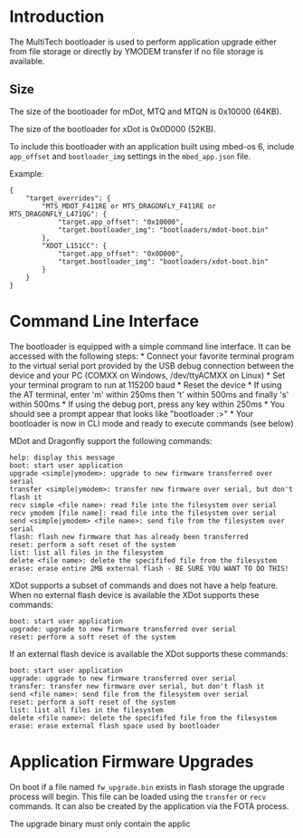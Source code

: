 # Introduction

The MultiTech bootloader is used to perform application upgrade either from 
file storage or directly by YMODEM transfer if no file storage is available.

## Size

The size of the bootloader for mDot, MTQ and MTQN is 0x10000 (64KB).

The size of the bootloader for xDot is 0x0D000 (52KB).

To include this bootloader with an application built using mbed-os 6, include
`app_offset` and `bootloader_img` settings in the `mbed_app.json` file.

Example:
```
{
    "target_overrides": {
        "MTS_MDOT_F411RE or MTS_DRAGONFLY_F411RE or MTS_DRAGONFLY_L471QG": {
            "target.app_offset": "0x10000",
            "target.bootloader_img": "bootloaders/mdot-boot.bin"
        },
        "XDOT_L151CC": {
            "target.app_offset": "0x0D000",
            "target.bootloader_img": "bootloaders/xdot-boot.bin"
        }
    }
}
```

# Command Line Interface

The bootloader is equipped with a simple command line interface.  It can be accessed
with the following steps:
    * Connect your favorite terminal program to the virtual serial port provided
      by the USB debug connection between the device and your PC (COMXX on Windows,
      /dev/ttyACMXX on Linux)
    * Set your terminal program to run at 115200 baud
    * Reset the device
    * If using the AT terminal, enter 'm' within 250ms then 't' within 500ms and finally 's' 
	  within 500ms
    * If using the debug port, press any key within 250ms
    * You should see a prompt appear that looks like "bootloader :>"
    * Your bootloader is now in CLI mode and ready to execute commands (see below)

MDot and Dragonfly support the following commands:
```
help: display this message
boot: start user application
upgrade <simple|ymodem>: upgrade to new firmware transferred over serial
transfer <simple|ymodem>: transfer new firmware over serial, but don't flash it
recv simple <file name>: read file into the filesystem over serial
recv ymodem [file name]: read file into the filesystem over serial
send <simple|ymodem> <file name>: send file from the filesystem over serial
flash: flash new firmware that has already been transferred
reset: perform a soft reset of the system
list: list all files in the filesystem
delete <file name>: delete the specififed file from the filesystem
erase: erase entire 2MB external flash - BE SURE YOU WANT TO DO THIS!
```

XDot supports a subset of commands and does not have a help feature.  When no
external flash device is available the XDot supports these commands:
```
boot: start user application
upgrade: upgrade to new firmware transferred over serial
reset: perform a soft reset of the system
```

If an external flash device is available the XDot supports these commands:
```
boot: start user application
upgrade: upgrade to new firmware transferred over serial
transfer: transfer new firmware over serial, but don't flash it
send <file name>: send file from the filesystem over serial
reset: perform a soft reset of the system
list: list all files in the filesystem
delete <file name>: delete the specififed file from the filesystem
erase: erase external flash space used by bootloader
```

# Application Firmware Upgrades

On boot if a file named `fw_upgrade.bin` exists in flash storage the upgrade
process will begin.  This file can be loaded using the `transfer` or `recv`
commands.  It can also be created by the application via the FOTA process.

The upgrade binary must only contain the applic
